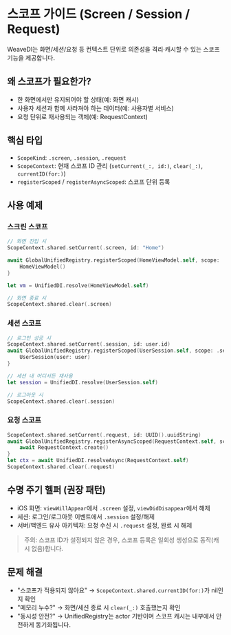 # 스코프 가이드 (Screen / Session / Request)

WeaveDI는 화면/세션/요청 등 컨텍스트 단위로 의존성을 격리·캐시할 수 있는 스코프 기능을 제공합니다.

## 왜 스코프가 필요한가?
- 한 화면에서만 유지되어야 할 상태(예: 화면 캐시)
- 사용자 세션과 함께 사라져야 하는 데이터(예: 사용자별 서비스)
- 요청 단위로 재사용되는 객체(예: RequestContext)

## 핵심 타입
- `ScopeKind`: `.screen`, `.session`, `.request`
- `ScopeContext`: 현재 스코프 ID 관리 (`setCurrent(_:, id:)`, `clear(_:)`, `currentID(for:)`)
- `registerScoped` / `registerAsyncScoped`: 스코프 단위 등록

## 사용 예제

### 스크린 스코프
```swift
// 화면 진입 시
ScopeContext.shared.setCurrent(.screen, id: "Home")

await GlobalUnifiedRegistry.registerScoped(HomeViewModel.self, scope: .screen) {
    HomeViewModel()
}

let vm = UnifiedDI.resolve(HomeViewModel.self)

// 화면 종료 시
ScopeContext.shared.clear(.screen)
```

### 세션 스코프
```swift
// 로그인 성공 시
ScopeContext.shared.setCurrent(.session, id: user.id)
await GlobalUnifiedRegistry.registerScoped(UserSession.self, scope: .session) {
    UserSession(user: user)
}

// 세션 내 어디서든 재사용
let session = UnifiedDI.resolve(UserSession.self)

// 로그아웃 시
ScopeContext.shared.clear(.session)
```

### 요청 스코프
```swift
ScopeContext.shared.setCurrent(.request, id: UUID().uuidString)
await GlobalUnifiedRegistry.registerAsyncScoped(RequestContext.self, scope: .request) {
    await RequestContext.create()
}
let ctx = await UnifiedDI.resolveAsync(RequestContext.self)
ScopeContext.shared.clear(.request)
```

## 수명 주기 헬퍼 (권장 패턴)
- iOS 화면: `viewWillAppear`에서 `.screen` 설정, `viewDidDisappear`에서 해제
- 세션: 로그인/로그아웃 이벤트에서 `.session` 설정/해제
- 서버/백엔드 유사 아키텍처: 요청 수신 시 `.request` 설정, 완료 시 해제

> 주의: 스코프 ID가 설정되지 않은 경우, 스코프 등록은 일회성 생성으로 동작(캐시 없음)합니다.

## 문제 해결
- "스코프가 적용되지 않아요" → `ScopeContext.shared.currentID(for:)`가 nil인지 확인
- "메모리 누수?" → 화면/세션 종료 시 `clear(_:)` 호출했는지 확인
- "동시성 안전?" → UnifiedRegistry는 actor 기반이며 스코프 캐시는 내부에서 안전하게 동기화됩니다.